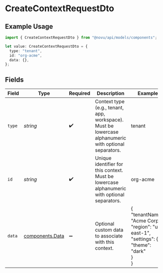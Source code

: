 # CreateContextRequestDto

## Example Usage

```typescript
import { CreateContextRequestDto } from "@novu/api/models/components";

let value: CreateContextRequestDto = {
  type: "tenant",
  id: "org-acme",
  data: {},
};
```

## Fields

| Field                                                                                                 | Type                                                                                                  | Required                                                                                              | Description                                                                                           | Example                                                                                               |
| ----------------------------------------------------------------------------------------------------- | ----------------------------------------------------------------------------------------------------- | ----------------------------------------------------------------------------------------------------- | ----------------------------------------------------------------------------------------------------- | ----------------------------------------------------------------------------------------------------- |
| `type`                                                                                                | *string*                                                                                              | :heavy_check_mark:                                                                                    | Context type (e.g., tenant, app, workspace). Must be lowercase alphanumeric with optional separators. | tenant                                                                                                |
| `id`                                                                                                  | *string*                                                                                              | :heavy_check_mark:                                                                                    | Unique identifier for this context. Must be lowercase alphanumeric with optional separators.          | org-acme                                                                                              |
| `data`                                                                                                | [components.Data](../../models/components/data.md)                                                    | :heavy_minus_sign:                                                                                    | Optional custom data to associate with this context.                                                  | {<br/>"tenantName": "Acme Corp",<br/>"region": "us-east-1",<br/>"settings": {<br/>"theme": "dark"<br/>}<br/>} |